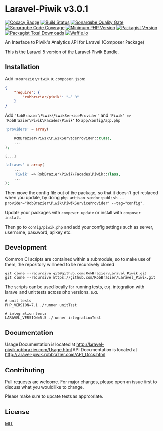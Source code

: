 # Laravel-Piwik v3.0.1

[![Codacy Badge](https://api.codacy.com/project/badge/Grade/b91611603d5141e79e5c596ae439242c)](https://www.codacy.com/app/RobBrazier/Laravel_Piwik?utm_source=github.com&utm_medium=referral&utm_content=RobBrazier/Laravel_Piwik&utm_campaign=badger)
[![Build Status](https://semaphoreci.com/api/v1/robbrazier/laravel_piwik/branches/master/shields_badge.svg)](https://semaphoreci.com/robbrazier/laravel_piwik)
[![Sonarqube Quality Gate](https://sonarcloud.io/api/badges/gate?key=com.github.RobBrazier%3ALaravel_Piwik)](https://sonarcloud.io/dashboard?id=com.github.RobBrazier%3ALaravel_Piwik)
[![Sonarqube Code Coverage](https://sonarcloud.io/api/badges/measure?key=com.github.RobBrazier%3ALaravel_Piwik&metric=coverage)](https://sonarcloud.io/dashboard?id=com.github.RobBrazier%3ALaravel_Piwik)
[![Minimum PHP Version](https://img.shields.io/badge/php-%3E%3D%205.6-8892BF.svg?style=flat)](https://php.net/)
[![Packagist Version](https://img.shields.io/packagist/v/robbrazier/piwik.svg)](https://packagist.org/packages/robbrazier/piwik)
[![Packagist Total Downloads](https://img.shields.io/packagist/dt/robbrazier/piwik.svg)](https://packagist.org/packages/robbrazier/piwik)
[![Waffle.io](https://img.shields.io/waffle/label/RobBrazier/Laravel_Piwik/in%20progress.svg)](https://waffle.io/RobBrazier/Laravel_Piwik)

An Interface to Piwik's Analytics API for Laravel (Composer Package)

This is the Laravel 5 version of the Laravel-Piwik Bundle.

## Installation
Add `RobBrazier/Piwik` to `composer.json`:

```json
{
    "require": {
        "robbrazier/piwik": "~3.0"
    }
}
```

Add `'RobBrazier\Piwik\PiwikServiceProvider'` and `'Piwik' => 'RobBrazier\Piwik\Facades\Piwik'` to `app/config/app.php`

```php
'providers' = array(
    ...
    RobBrazier\Piwik\PiwikServiceProvider::class,
    ...
);

[...]

'aliases' = array(
    ...
    'Piwik' => RobBrazier\Piwik\Facades\Piwik::class,
    ...
);
```

Then move the config file out of the package, so that it doesn't get replaced when you update, by doing `php artisan vendor:publish --provider="RobBrazier\Piwik\PiwikServiceProvider" --tag="config"`.

Update your packages with `composer update` or install with `composer install`.

Then go to `config/piwik.php` and add your config settings such as server, username, password, apikey etc.

## Development
Common CI scripts are contained within a submodule, so to make use of them, the repository will need to be recursively cloned
```
git clone --recursive git@github.com:RobBrazier/Laravel_Piwik.git
git clone --recursive https://github.com/RobBrazier/Laravel_Piwik.git
```

The scripts can be used locally for running tests, e.g. integration with laravel and unit tests across php versions.
e.g.
```
# unit tests
PHP_VERSION=7.1 ./runner unitTest

# integration tests
LARAVEL_VERSION=5.5 ./runner integrationTest
```

## Documentation
Usage Documentation is located at http://laravel-piwik.robbrazier.com/Usage.html
API Documentation is located at http://laravel-piwik.robbrazier.com/API_Docs.html

## Contributing
Pull requests are welcome. For major changes, please open an issue first
to discuss what you would like to change.

Please make sure to update tests as appropriate.

## License
[MIT](https://choosealicense.com/licenses/mit/)
